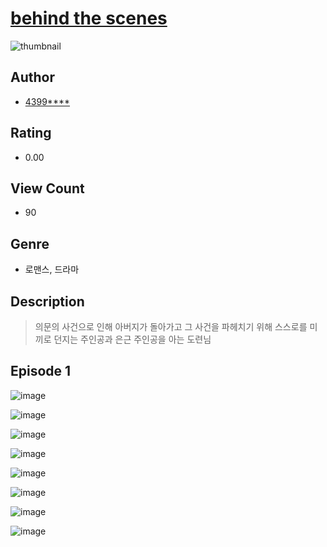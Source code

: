 # [behind the scenes](https://comic.naver.com/challenge/list?titleId=811443)
![thumbnail](https://image-comic.pstatic.net/user_contents_data/challenge_comic/2023/05/25/upload_7077465505952719201_480x623.jpeg)

## Author
- [4399****](https://comic.naver.com/artistTitle?id=367325)

## Rating
- 0.00

## View Count
- 90

## Genre
- 로맨스, 드라마

## Description
> 의문의 사건으로 인해 아버지가 돌아가고 그 사건을 파헤치기 위해 스스로를 미끼로 던지는 주인공과 은근 주인공을 아는 도련님


## Episode 1
![image](https://image-comic.pstatic.net/user_contents_data/challenge_comic/2023/05/25/367325/upload_3691037867257323829.jpeg)

![image](https://image-comic.pstatic.net/user_contents_data/challenge_comic/2023/05/26/367325/upload_7017513333137159992.jpeg)

![image](https://image-comic.pstatic.net/user_contents_data/challenge_comic/2023/05/26/367325/upload_7378365362169996593.jpeg)

![image](https://image-comic.pstatic.net/user_contents_data/challenge_comic/2023/05/26/367325/upload_7147888143430410803.jpeg)

![image](https://image-comic.pstatic.net/user_contents_data/challenge_comic/2023/05/26/367325/upload_3486120604597839205.jpeg)

![image](https://image-comic.pstatic.net/user_contents_data/challenge_comic/2023/05/26/367325/upload_3631362990331279204.jpeg)

![image](https://image-comic.pstatic.net/user_contents_data/challenge_comic/2023/05/26/367325/upload_3990583326160270178.jpeg)

![image](https://image-comic.pstatic.net/user_contents_data/challenge_comic/2023/05/26/367325/upload_4062583526581166648.jpeg)
